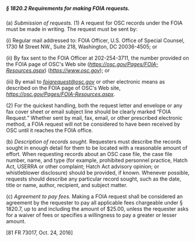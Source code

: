 ##### § 1820.2 Requirements for making FOIA requests. #####

(a) *Submission of requests.* (1) A request for OSC records under the FOIA must be made in writing. The request must be sent by:

(i) Regular mail addressed to: FOIA Officer, U.S. Office of Special Counsel, 1730 M Street NW., Suite 218, Washington, DC 20036-4505; or

(ii) By fax sent to the FOIA Officer at 202-254-3711, the number provided on the FOIA page of OSC's Web site (*https://osc.gov/Pages/FOIA-Resources.aspx*) (*https://www.osc.gov*); or

(iii) By email to *foiarequest@osc.gov* or other electronic means as described on the FOIA page of OSC's Web site, *https://osc.gov/Pages/FOIA-Resources.aspx.*

(2) For the quickest handling, both the request letter and envelope or any fax cover sheet or email subject line should be clearly marked “FOIA Request.” Whether sent by mail, fax, email, or other prescribed electronic method, a FOIA request will not be considered to have been received by OSC until it reaches the FOIA office.

(b) *Description of records sought.* Requesters must describe the records sought in enough detail for them to be located with a reasonable amount of effort. When requesting records about an OSC case file, the case file number, name, and type (for example, prohibited personnel practice, Hatch Act, USERRA or other complaint; Hatch Act advisory opinion; or whistleblower disclosure) should be provided, if known. Whenever possible, requests should describe any particular record sought, such as the date, title or name, author, recipient, and subject matter.

(c) *Agreement to pay fees.* Making a FOIA request shall be considered an agreement by the requester to pay all applicable fees chargeable under § 1820.7, up to and including the amount of $25.00, unless the requester asks for a waiver of fees or specifies a willingness to pay a greater or lesser amount.

[81 FR 73017, Oct. 24, 2016]